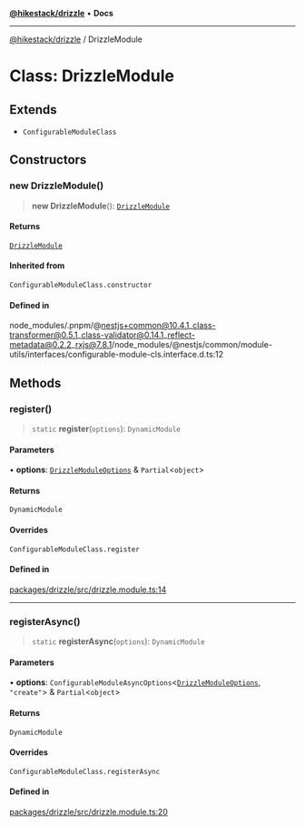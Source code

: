 [**@hikestack/drizzle**](/official/reference/drizzle/index.md) • **Docs**

***

[@hikestack/drizzle](/official/reference/drizzle/globals.md) / DrizzleModule

# Class: DrizzleModule

## Extends

- `ConfigurableModuleClass`

## Constructors

### new DrizzleModule()

> **new DrizzleModule**(): [`DrizzleModule`](/official/reference/drizzle/classes/DrizzleModule.md)

#### Returns

[`DrizzleModule`](/official/reference/drizzle/classes/DrizzleModule.md)

#### Inherited from

`ConfigurableModuleClass.constructor`

#### Defined in

node\_modules/.pnpm/@nestjs+common@10.4.1\_class-transformer@0.5.1\_class-validator@0.14.1\_reflect-metadata@0.2.2\_rxjs@7.8.1/node\_modules/@nestjs/common/module-utils/interfaces/configurable-module-cls.interface.d.ts:12

## Methods

### register()

> `static` **register**(`options`): `DynamicModule`

#### Parameters

• **options**: [`DrizzleModuleOptions`](/official/reference/drizzle/interfaces/DrizzleModuleOptions.md) & `Partial`\<`object`\>

#### Returns

`DynamicModule`

#### Overrides

`ConfigurableModuleClass.register`

#### Defined in

[packages/drizzle/src/drizzle.module.ts:14](https://github.com/hikestack/hike/blob/2d4ca98e0cdf7a421674f597d4960cda8cd728c8/packages/drizzle/src/drizzle.module.ts#L14)

***

### registerAsync()

> `static` **registerAsync**(`options`): `DynamicModule`

#### Parameters

• **options**: `ConfigurableModuleAsyncOptions`\<[`DrizzleModuleOptions`](/official/reference/drizzle/interfaces/DrizzleModuleOptions.md), `"create"`\> & `Partial`\<`object`\>

#### Returns

`DynamicModule`

#### Overrides

`ConfigurableModuleClass.registerAsync`

#### Defined in

[packages/drizzle/src/drizzle.module.ts:20](https://github.com/hikestack/hike/blob/2d4ca98e0cdf7a421674f597d4960cda8cd728c8/packages/drizzle/src/drizzle.module.ts#L20)
